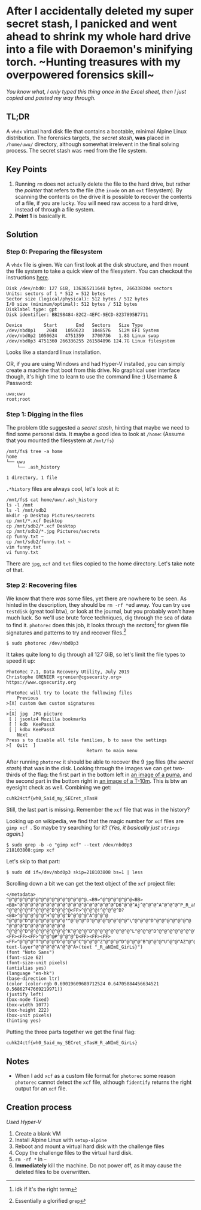 # After I accidentally deleted my super secret stash, I panicked and went ahead to shrink my whole hard drive into a file with Doraemon's minifying torch. ~Hunting treasures with my overpowered forensics skill~
*You know what, I only typed this thing once in the Excel sheet, then I just copied and pasted my way through.*

## TL;DR
A `vhdx` virtual hard disk file that contains a bootable, minimal Alpine Linux distribution. The forensics targets, the *secret stash*, **was** placed in `/home/uwu/` directory, although somewhat irrelevent in the final solving process. The secret stash was `rm`ed from the file system.

## Key Points
1. Running `rm` does not actually delete the file to the hard drive, but rather the *pointer* that refers to the file (the `inode` on an `ext` filesystem). By scanning the contents on the drive it is possible to recover the contents of a file, if you are lucky. You will need raw access to a hard drive, instead of through a file system.
2. **Point 1** is basically it. 

## Solution
### Step 0: Preparing the filesystem
A `vhdx` file is given. We can first look at the disk structure, and then mount the file system to take a quick view of the filesystem. You can checkout the instructions [here](https://gist.github.com/allenyllee/0a4c02952bf695470860b27369bbb60d).
```
Disk /dev/nbd0: 127 GiB, 136365211648 bytes, 266338304 sectors
Units: sectors of 1 * 512 = 512 bytes
Sector size (logical/physical): 512 bytes / 512 bytes
I/O size (minimum/optimal): 512 bytes / 512 bytes
Disklabel type: gpt
Disk identifier: BB298484-82C2-4EFC-9ECD-8237895B7711

Device        Start       End   Sectors   Size Type
/dev/nbd0p1    2048   1050623   1048576   512M EFI System
/dev/nbd0p2 1050624   4751359   3700736   1.8G Linux swap
/dev/nbd0p3 4751360 266336255 261584896 124.7G Linux filesystem
```
Looks like a standard linux installation.

OR, if you are using Windows and had Hyper-V installed, you can simply create a machine that boot from this drive. No graphical user interface though, it's high time to learn to use the command line :)
Username & Password:
```
uwu;uwu
root;root
```

### Step 1: Digging in the files
The problem title suggested a *secret stash*, hinting that maybe we need to find some personal data. It maybe a good idea to look at `/home`:
(Assume that you mounted the filesystem at `/mnt/fs`)
```
/mnt/fs$ tree -a home
home
└── uwu
    └── .ash_history

1 directory, 1 file
```
`.*history` files are always cool, let's look at it:
```
/mnt/fs$ cat home/uwu/.ash_history
ls -l /mnt
ls -l /mnt/sdb2
mkdir -p Desktop Pictures/secrets
cp /mnt/*.xcf Desktop
cp /mnt/sdb2/*.xcf Desktop
cp /mnt/sdb2/*.jpg Pictures/secrets
cp funny.txt ~
cp /mnt/sdb2/funny.txt ~
vim funny.txt
vi funny.txt
```
There are `jpg`, `xcf` and `txt` files copied to the home directory. Let's take note of that.

### Step 2: Recovering files
We know that there *was* some files, yet there are nowhere to be seen. As hinted in the description, they should be `rm -rf *`ed away. You can try use `testdisk` (great tool btw), or look at the journal, but you probably won't have much luck. So we'll use brute force techniques, dig through the sea of data to find it. `photorec` does this job, it looks through the *sectors*[^1] for given file signatures and patterns to try and recover files.[^2]
```
$ sudo photorec /dev/nbd0p3
```
It takes quite long to dig through all 127 GiB, so let's limit the file types to speed it up:
```
PhotoRec 7.1, Data Recovery Utility, July 2019
Christophe GRENIER <grenier@cgsecurity.org>
https://www.cgsecurity.org

PhotoRec will try to locate the following files
    Previous
>[X] custom Own custom signatures
 ...
>[X] jpg  JPG picture
 [ ] jsonlz4 Mozilla bookmarks
 [ ] kdb  KeePassX
 [ ] kdbx KeePassX
    Next
Press s to disable all file families, b to save the settings
>[  Quit  ]
                              Return to main menu
```
After running `photorec` it should be able to recover the 9 `jpg` files (*the secret stash*) that was in the disk. Looking through the images we can get two-thirds of the flag: the first part in the bottom left in [an image of a puma](../src/Munster_SdKfz234_2_(dark1).jpg), and the second part in the bottom right in [an image of a T-10m](../src/T-10m-looks-cool.jpg). This is btw an eyesight check as well.
Combining we get:
```
cuhk24ctf{wh0_Said_my_SECret_sTasH
```
Still, the last part is missing. Remember the `xcf` file that was in the history?

Looking up on wikipedia, we find that the magic number for `xcf` files are `gimp xcf `. So maybe try searching for it? (*Yes, it basically just `strings` again.*)

```
$ sudo grep -b -o "gimp xcf" --text /dev/nbd0p3
218103808:gimp xcf
```

Let's skip to that part:
```
$ sudo dd if=/dev/nbd0p3 skip=218103808 bs=1 | less
```
Scrolling down a bit we can get the text object of the `xcf` project file:
```
</metadata>
^@^@^@^@^@^@^@^@^@^@^@^@^@^@^@.<B9>^@^@^@^@^@^@<BB><B8>^@^@^@^@^@^@^@^@^@^@^@^@^@^@^@^@^@^@^D6^@^@^Aj^@^@^@^A^@^@^@^P_R_aNImE_GirLs}^@^@^@^@^B^@^@^@
^@^@^@^@^F^@^@^@^D^@^@^@<FF>^@^@^@!^@^@^@^D?<80>^@^@^@^@^@^H^@^@^@^D^@^@^@^A^@^@^@      ^@^@^@^D^@^@^@^@^@^@^@"^@^@^@^D^@^@^@^@^@^@^@^\^@^@^@^D^@^@^@^@^@^@^@
^@^@^@^D^@^@^@^@^@^@^@ ^@^@^@^D^@^@^@^@^@^@^@^K^@^@^@^D^@^@^@^@^@^@^@^L^@^@^@^D^@^@^@^@^@^@^@^M^@^@^@^D^@^@^@^@^@^@^@^O^@^@^@^H^@^@^G^G^@^@^F<81>^@^@^@^G^@^@^@^D^@^@^@^\^@^@^@%^@^@^@^D^@^@^@^@^@^@^@$^@^@^@^D<FF><FF><FF><FF>^@^@^@#^@^@^@^D<FF><FF><FF><FF>^@^@^@^T^@^@^@^D^@^@^@^C^@^@^@^Z^@^@^@^D^@^@^@^B^@^@^@^U^@^@^AZ^@^@^@^Pgimp-text-layer^@^@^@^@^A^@^@^A>(text "_R_aNImE_GirLs}")
(font "Noto Sans")
(font-size 62)
(font-size-unit pixels)
(antialias yes)
(language "en-hk")
(base-direction ltr)
(color (color-rgb 0.69019609689712524 0.64705884456634521 0.56862747669219971))
(justify left)
(box-mode fixed)
(box-width 1077)
(box-height 222)
(box-unit pixels)
(hinting yes)
```

Putting the three parts together we get the final flag:
```
cuhk24ctf{wh0_Said_my_SECret_sTasH_R_aNImE_GirLs}
```

## Notes
- When I add `xcf` as a custom file format for `photorec` some reason `photorec` cannot detect the `xcf` file, although `fidentify` returns the right output for an `xcf` file.

## Creation process
*Used Hyper-V*
1. Create a blank VM
2. Install Alpine Linux with `setup-alpine`
3. Reboot and mount a virtual hard disk with the challenge files
4. Copy the challenge files to the virtual hard disk.
5. `rm -rf *` in `~`
6. **Immediately** kill the machine. Do not power off, as it may cause the deleted files to be overwritten.

[^1]: idk if it's the right term
[^2]: Essentially a glorified `grep`
